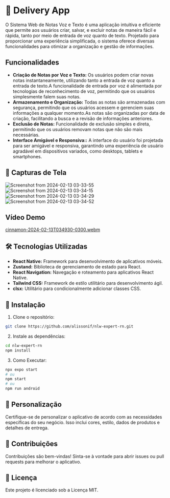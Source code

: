 # 🚀 Delivery App

O Sistema Web de Notas Voz e Texto é uma aplicação intuitiva e eficiente que permite aos usuários criar, salvar, e excluir notas de maneira fácil e rápida, tanto por meio de entrada de voz quanto de texto. Projetado para proporcionar uma experiência simplificada, o sistema oferece diversas funcionalidades para otimizar a organização e gestão de informações.

## Funcionalidades

- **Criação de Notas por Voz e Texto:** Os usuários podem criar novas notas instantaneamente, utilizando tanto a entrada de voz quanto a entrada de texto.A funcionalidade de entrada por voz é alimentada por tecnologias de reconhecimento de voz, permitindo que os usuários simplesmente falem suas notas.
- **Armazenamento e Organização:** Todas as notas são armazenadas com segurança, permitindo que os usuários acessem e gerenciem suas informações a qualquer momento.As notas são organizadas por data de criação, facilitando a busca e a revisão de informações anteriores.
- **Exclusão de Notas:** Funcionalidade de exclusão simples e direta, permitindo que os usuários removam notas que não são mais necessárias.
- **Interface Amigável e Responsiva::** A interface do usuário foi projetada para ser amigável e responsiva, garantindo uma experiência de usuário agradável em dispositivos variados, como desktops, tablets e smartphones.
## 📸 Capturas de Tela

![Screenshot from 2024-02-13 03-33-55](https://github.com/alissonif/nlw-expert-rn/assets/113787415/3cfc5b29-47fb-4cbb-ad39-6d4ff6d2f2fb)
![Screenshot from 2024-02-13 03-34-15](https://github.com/alissonif/nlw-expert-rn/assets/113787415/dfff1a1d-403c-4d82-95f8-2ccca4dcdc7c)
![Screenshot from 2024-02-13 03-34-29](https://github.com/alissonif/nlw-expert-rn/assets/113787415/14bddc50-4537-4df6-b6c6-5058d9480138)
![Screenshot from 2024-02-13 03-34-52](https://github.com/alissonif/nlw-expert-rn/assets/113787415/0dbcdfaf-2dd7-4bd3-ae58-c73916fecd5b)

## Vídeo Demo

[cinnamon-2024-02-13T034930-0300.webm](https://github.com/alissonif/nlw-expert-rn/assets/113787415/b29d59ee-8d3d-445a-88bf-b4b644ba892a)


## 🛠️ Tecnologias Utilizadas

- **React Native:** Framework para desenvolvimento de aplicativos móveis.
- **Zustand:** Biblioteca de gerenciamento de estado para React.
- **React Navigation:** Navegação e roteamento para aplicativos React Native.
- **Tailwind CSS:** Framework de estilo utilitário para desenvolvimento ágil.
- **clsx:** Utilitário para condicionalmente adicionar classes CSS.
  
## 🚀 Instalação

1. Clone o repositório:

```bash
git clone https://github.com/alissonif/nlw-expert-rn.git
```
2. Instale as dependências:

```bash
cd nlw-expert-rn
npm install
```
3. Como Executar:
```bash
npx expo start
# ou
npm start
# ou
npm run android
```

## 🎨 Personalização
Certifique-se de personalizar o aplicativo de acordo com as necessidades específicas do seu negócio. Isso inclui cores, estilo, dados de produtos e detalhes de entrega.

## 🤝 Contribuições
Contribuições são bem-vindas! Sinta-se à vontade para abrir issues ou pull requests para melhorar o aplicativo.

## 📝 Licença
Este projeto é licenciado sob a Licença MIT.
